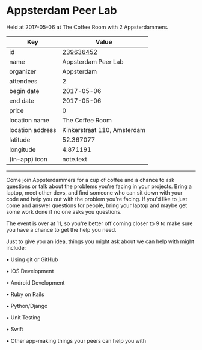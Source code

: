 # Appsterdam Peer Lab
Held at 2017-05-06 at The Coffee Room with 2 Appsterdammers.
        
|Key|Value
|---|---|
|id|[239636452](https://www.meetup.com/appsterdam/events/239636452/)|
|name|Appsterdam Peer Lab|
|organizer|Appsterdam|
|attendees|2|
|begin date|2017-05-06|
|end date|2017-05-06|
|price|0|
|location name|The Coffee Room|
|location address|Kinkerstraat 110, Amsterdam|
|latitude|52.367077|
|longitude|4.871191|
|(in-app) icon|note.text|

---

Come join Appsterdammers for a cup of coffee and a chance to ask questions or talk about the problems you're facing in your projects. Bring a laptop, meet other devs, and find someone who can sit down with your code and help you out with the problem you're facing. If you'd like to just come and answer questions for people, bring your laptop and maybe get some work done if no one asks you questions.

The event is over at 11, so you're better off coming closer to 9 to make sure you have a chance to get the help you need.

Just to give you an idea, things you might ask about we can help with might include:

• Using git or GitHub

• iOS Development

• Android Development

• Ruby on Rails

• Python/Django

• Unit Testing

• Swift

• Other app-making things your peers can help you with


